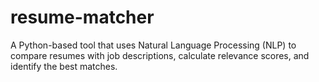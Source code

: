 # resume-matcher
A Python-based tool that uses Natural Language Processing (NLP) to compare resumes with job descriptions, calculate relevance scores, and identify the best matches.

